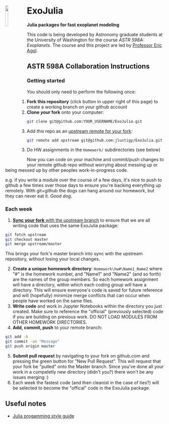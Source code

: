 # ExoJulia <img src="https://github.com/jlustigy/ExoJulia/blob/master/Extras/proto1.png" width="13%" height="13%" align="left" />

**Julia packages for fast exoplanet modeling**

This code is being developed by Astronomy graduate students at the University of Washington for the course *ASTR 598A: Exoplanets*. The course and this project are led by [Professor Eric Agol](http://faculty.washington.edu/agol/index.html).  

## ASTR 598A Collaboration Instructions

### Getting started

You should only need to perform the following once:

1. **Fork this repository** (click button in upper right of this page) to create a working branch on *your* github account
2. **Clone *your* fork** onto your computer:
  
  ```bash
  git clone git@github.com:YOUR_USERNAME/ExoJulia.git
  ```

3. Add *this* repo as an [upstream remote for your fork](https://help.github.com/articles/configuring-a-remote-for-a-fork/):

  ```bash
  git remote add upstream git@github.com:jlustigy/ExoJulia.git
  ```

3. Do HW assignments in the `Homework/` subdirectories (see below)

Now you can code on your machine and commit/push changes to your remote github repo without worrying about messing up or being messed up by other peoples work-in-progress code.  

e.g. if you write a module over the course of a few days, it's nice to push to github a few times over those days to ensure you're backing everything up remotely. With git+github the dogs can hang around our homework, but they can never eat it. *Good dog*.  

### Each week
1. [**Sync your fork** with the upstream branch](https://help.github.com/articles/syncing-a-fork/) to ensure that we are all writing code that uses the same ExoJulia package:    

  ```bash
  git fetch upstream  
  git checkout master  
  git merge upstream/master  
  ```  
  This brings your fork's master branch into sync with the upstream repository, without losing your local changes.
    
2. **Create a unique homework directory**: `Homework\hw#\Name1_Name2` where "#" is the homework number, and "Name1" and "Name2" (and so forth) are the names of the group members. So each homework assignment will have a directory, within which each coding group will have a directory. This will ensure everyone's code is saved for future reference and will (hopefully) minimize merge conflicts that can occur when people have worked on the same files.  
3. **Write code** and work in Jupyter Notebooks within the directory you just created. Make sure to reference the "official" (previously selected) code if you are building on previous work. DO NOT LOAD MODULES FROM OTHER HOMEWORK DIRECTORIES.
4. **Add, commit, push** to your remote branch:
  
  ```bash
  git add -A
  git commit -am "Message"
  git push origin master
  ```
  
5. **Submit pull request** by navigating to your fork on github.com and pressing the green button for "New Pull Request". This will request that your fork be "pulled" onto the Master branch. Since you've done all your work in a compeletly new directory (didn't you?) there won't be any issues merging :) 
6. Each week the fastest code (and then cleanist in the case of ties?) will be selected to become the "offical" code in the ExoJulia package.  

## Useful notes

* [Julia progamming style guide](http://docs.julialang.org/en/release-0.4/manual/style-guide/)
